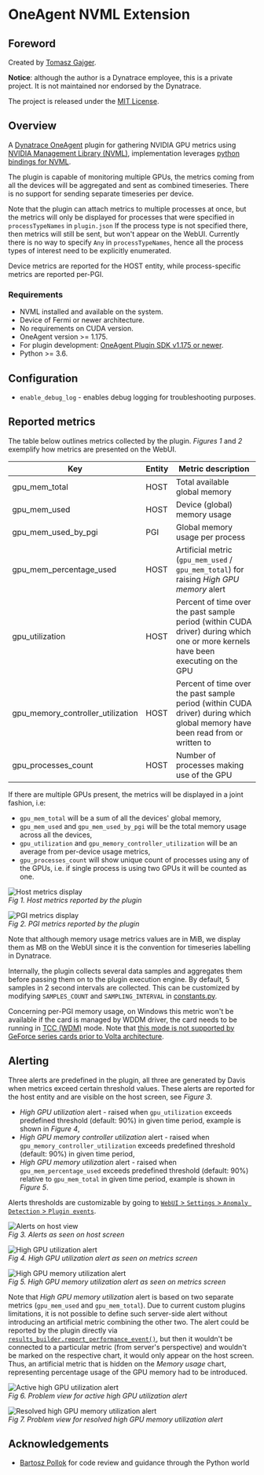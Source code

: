 # OneAgent NVML Extension

## Foreword

Created by [Tomasz Gajger](https://github.com/tomix86).

**Notice**: although the author is a Dynatrace employee, this is a private project. It is not maintained nor endorsed by the Dynatrace.

The project is released under the [MIT License](LICENSE).

## Overview

A [Dynatrace OneAgent](https://www.dynatrace.com/support/help/) plugin for gathering NVIDIA GPU metrics using [NVIDIA Management Library (NVML)](https://docs.nvidia.com/deploy/nvml-api/),
implementation leverages [python bindings for NVML](https://pypi.org/project/nvidia-ml-py3/).

The plugin is capable of monitoring multiple GPUs, the metrics coming from all the devices will be aggregated and sent as combined timeseries.
There is no support for sending separate timeseries per device.

Note that the plugin can attach metrics to multiple processes at once, but the metrics will only be displayed for processes that were specified in `processTypeNames` in `plugin.json`
If the process type is not specified there, then metrics will still be sent, but won't appear on the WebUI.
Currently there is no way to specify `Any` in `processTypeNames`, hence all the process types of interest need to be explicitly enumerated.

Device metrics are reported for the HOST entity, while process-specific metrics are reported per-PGI.

### Requirements

* NVML installed and available on the system.
* Device of Fermi or newer architecture.
* No requirements on CUDA version.
* OneAgent version >= 1.175.
* For plugin development: [OneAgent Plugin SDK v1.175 or newer](https://dynatrace.github.io/plugin-sdk/index.html).
* Python >= 3.6.

## Configuration

* `enable_debug_log` - enables debug logging for troubleshooting purposes.

## Reported metrics

The table below outlines metrics collected by the plugin. *Figures 1* and *2* exemplify how metrics are presented on the WebUI.

| Key                               | Entity | Metric description |
|-----------------------------------|--------|--------------------|
| gpu_mem_total                     | HOST   | Total available global memory |
| gpu_mem_used                      | HOST   | Device (global) memory usage |
| gpu_mem_used_by_pgi               | PGI    | Global memory usage per process |
| gpu_mem_percentage_used           | HOST   | Artificial metric (`gpu_mem_used` / `gpu_mem_total`) for raising _High GPU memory_ alert |
| gpu_utilization                   | HOST   | Percent of time over the past sample period (within CUDA driver) during which one or more kernels have been executing on the GPU |
| gpu_memory_controller_utilization | HOST   | Percent of time over the past sample period (within CUDA driver) during which global memory have been read from or written to |
| gpu_processes_count               | HOST   | Number of processes making use of the GPU |

If there are multiple GPUs present, the metrics will be displayed in a joint fashion, i.e:

* `gpu_mem_total` will be a sum of all the devices' global memory,
* `gpu_mem_used` and `gpu_mem_used_by_pgi` will be the total memory usage across all the devices,
* `gpu_utilization` and `gpu_memory_controller_utilization` will be an average from per-device usage metrics,
* `gpu_processes_count` will show unique count of processes using any of the GPUs, i.e. if single process is using two GPUs it will be counted as one.

![Host metrics display](docs/gpu_host_metrics_keychart.png)
\
_Fig 1. Host metrics reported by the plugin_

![PGI metrics display](docs/gpu_pgi_metrics.png)
\
_Fig 2. PGI metrics reported by the plugin_

Note that although memory usage metrics values are in MiB, we display them as MB on the WebUI since it is the convention for timeseries labelling in Dynatrace.

Internally, the plugin collects several data samples and aggregates them before passing them on to the plugin execution engine.
By default, 5 samples in 2 second intervals are collected. This can be customized by modifying `SAMPLES_COUNT` and `SAMPLING_INTERVAL` in [constants.py](plugin/utilities/constants.py).

Concerning per-PGI memory usage, on Windows this metric won't be available if the card is managed by WDDM driver,
the card needs to be running in [TCC (WDM)](https://docs.nvidia.com/gameworks/content/developertools/desktop/nsight/tesla_compute_cluster.htm) mode.
Note that [this mode is not supported by GeForce series cards prior to Volta architecture](https://developer.nvidia.com/nsight-visual-studio-edition-supported-gpus-full-list#SupportedComputeConfigs).

## Alerting

Three alerts are predefined in the plugin, all three are generated by Davis when metrics exceed certain threshold values.
These alerts are reported for the host entity and are visible on the host screen, see *Figure 3*.

* _High GPU utilization_ alert - raised when `gpu_utilization` exceeds predefined threshold (default: 90%) in given time period, example is shown in *Figure 4*,
* _High GPU memory controller utilization_ alert - raised when `gpu_memory_controller_utilization` exceeds predefined threshold (default: 90%) in given time period,
* _High GPU memory utilization_ alert - raised when `gpu_mem_percentage_used` exceeds predefined threshold (default: 90%) relative to `gpu_mem_total` in given time period, example is shown in *Figure 5*.

Alerts thresholds are customizable by going to [`WebUI` > `Settings` > `Anomaly Detection` > `Plugin events`](https://www.dynatrace.com/support/help/shortlink/problem-detection-sensitivity).

![Alerts on host view](docs/gpu_alerts_host_screen.png)
\
_Fig 3. Alerts as seen on host screen_

![High GPU utilization alert](docs/high_gpu_utilization_alert.png)
\
_Fig 4. High GPU utilization alert as seen on metrics screen_

![High GPU memory utilization alert](docs/high_gpu_memory_utilization_alert.png)
\
_Fig 5. High GPU memory utilization alert as seen on metrics screen_

Note that _High GPU memory utilization_ alert is based on two separate metrics (`gpu_mem_used` and `gpu_mem_total`).
Due to current custom plugins limitations, it is not possible to define such server-side alert without introducing an artificial metric combining the other two.
The alert could be reported by the plugin directly via [`results_builder.report_performance_event()`](https://dynatrace.github.io/plugin-sdk/_apidoc/ruxit.api.html#ruxit.api.results_builder.ResultsBuilder.report_performance_event),
but then it wouldn't be connected to a particular metric (from server's perspective) and wouldn't be marked on the respective chart, it would only appear on the host screen.
Thus, an artificial metric that is hidden on the _Memory usage_ chart, representing percentage usage of the GPU memory had to be introduced.

![Active high GPU utilization alert](docs/high_gpu_utilization_alert_problem_view.png)
\
_Fig 6. Problem view for active high GPU utilization alert_

![Resolved high GPU memory utilization alert](docs/high_gpu_memory_utilization_alert_problem_view.png)
\
_Fig 7. Problem view for resolved high GPU memory utilization alert_

## Acknowledgements

* [Bartosz Pollok](https://github.com/bartekmp) for code review and guidance through the Python world
